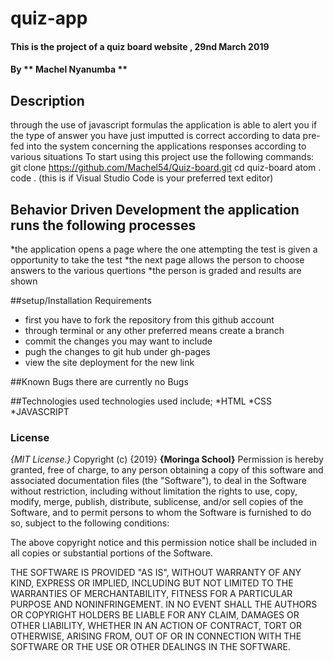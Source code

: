 # quiz-app
#### This is the project of a quiz board website , 29nd March 2019
#### By ** Machel Nyanumba **

## Description
through the use of javascript formulas the application is able to alert you if the type of answer you have just imputted is correct according to data pre-fed into the system concerning the applications responses according to various situations
To start using this project use the following commands:
git clone https://github.com/Machel54/Quiz-board.git
cd quiz-board
atom .
code . (this is if Visual Studio Code is your preferred text editor)

## Behavior Driven Development the application runs the following processes
*the application opens a page where the one attempting the test is given a opportunity to take the test
*the next page allows the person to choose answers to the various quertions
*the person is graded and results are shown

##setup/Installation Requirements
* first you have to fork the repository from this github account
* through terminal or any other preferred means create a branch
* commit the changes you may want to include
* pugh the changes to git hub under gh-pages
* view the site deployment for the new link

##Known Bugs
there are currently no Bugs

##Technologies used
technologies used include;
*HTML
*CSS
*JAVASCRIPT

### License
*{MIT License.}*
Copyright (c) {2019} **{Moringa School}**
Permission is hereby granted, free of charge, to any person obtaining a copy of this software and associated documentation files (the "Software"), to deal in the Software without restriction, including without limitation the rights to use, copy, modify, merge, publish, distribute, sublicense, and/or sell copies of the Software, and to permit persons to whom the Software is furnished to do so, subject to the following conditions:

The above copyright notice and this permission notice shall be included in all copies or substantial portions of the Software.

THE SOFTWARE IS PROVIDED "AS IS", WITHOUT WARRANTY OF ANY KIND, EXPRESS OR IMPLIED, INCLUDING BUT NOT LIMITED TO THE WARRANTIES OF MERCHANTABILITY, FITNESS FOR A PARTICULAR PURPOSE AND NONINFRINGEMENT. IN NO EVENT SHALL THE AUTHORS OR COPYRIGHT HOLDERS BE LIABLE FOR ANY CLAIM, DAMAGES OR OTHER LIABILITY, WHETHER IN AN ACTION OF CONTRACT, TORT OR OTHERWISE, ARISING FROM, OUT OF OR IN CONNECTION WITH THE SOFTWARE OR THE USE OR OTHER DEALINGS IN THE SOFTWARE.  
